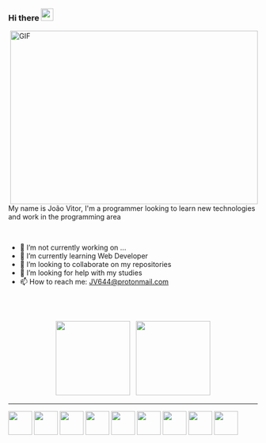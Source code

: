 
<!--
**joaovitor644/joaovitor644** is a ✨ _special_ ✨ repository because its `README.md` (this file) appears on your GitHub profile.

Here are some ideas to get you started:

- 🔭 I’m currently working on ...
- 🌱 I’m currently learning ...
- 👯 I’m looking to collaborate on ...
- 🤔 I’m looking for help with ...
- 💬 Ask me about ...
- 📫 How to reach me: ...
- 😄 Pronouns: ...
- ⚡ Fun fact: ...
-->
### Hi there <img src="https://media.giphy.com/media/hvRJCLFzcasrR4ia7z/giphy.gif" width="25px">

<img align="right" alt="GIF" src="https://cdn.dribbble.com/users/99287/screenshots/3839839/work_work_work.gif" width="500" height="350" />
<br/>

<br/>

My name is João Vitor, I'm a programmer looking to learn new technologies and work in the programming area

<br>

- 🔭 I’m not currently working on ...
- 🌱 I’m currently learning Web Developer
- 👯 I’m looking to collaborate on my repositories
- 🤔 I’m looking for help with my studies
- 📫 How to reach me: JV644@protonmail.com 
<br/>


<br/>

<br/>


 <div align="center">
   
 </div>
 
 <div  align="center">
 <a href="https://github.com/joaovitor644"></a>
     <img height="150em" src="https://github-readme-stats.vercel.app/api?username=joaovitor644&hide_border=true&show_icons=true&theme=github_dark&include_all_commits=true&count_private=true"/> &nbsp;
     <img height="150em" src="https://github-readme-stats.vercel.app/api/top-langs/?username=joaovitor644&layout=compact&count_private=true&hide_border=true&theme=github_dark&show_icons=true">
</div>
<hr>
<div>
 <img src="https://cdn.jsdelivr.net/gh/devicons/devicon/icons/linux/linux-original.svg"  style="height:48px;width:48px;" />
<img src="https://cdn.jsdelivr.net/gh/devicons/devicon/icons/git/git-original.svg" style="height:48px;width:48px;"/>
<img src="https://cdn.jsdelivr.net/gh/devicons/devicon/icons/html5/html5-original.svg" style="height:48px;width:48px;" />
<img src="https://cdn.jsdelivr.net/gh/devicons/devicon/icons/javascript/javascript-original.svg" style="height:48px;width:48px;"/>
<img src="https://cdn.jsdelivr.net/gh/devicons/devicon/icons/css3/css3-original.svg"  style="height:48px;width:48px;"/>
 <img src="https://cdn.jsdelivr.net/gh/devicons/devicon/icons/react/react-original.svg" style="height:48px;width:48px;"/>
<img src="https://cdn.jsdelivr.net/gh/devicons/devicon/icons/nodejs/nodejs-original.svg" style="height:48px;width:48px;" />
 <img src="https://cdn.jsdelivr.net/gh/devicons/devicon/icons/php/php-original.svg" style="height:48px;width:48px;" />
 <img src="https://cdn.jsdelivr.net/gh/devicons/devicon/icons/typescript/typescript-original.svg" style="height:48px;width:48px;" />
<div>
